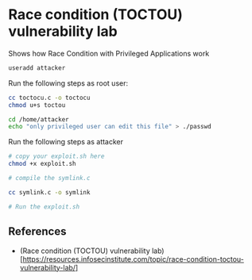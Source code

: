 # Race condition (TOCTOU) vulnerability lab

Shows how Race Condition with Privileged Applications work

```bash
useradd attacker
```

Run the following steps as root user:

```bash
cc toctocu.c -o toctocu
chmod u+s toctou

cd /home/attacker
echo "only privileged user can edit this file" > ./passwd
```

Run the following steps as attacker

```bash
# copy your exploit.sh here
chmod +x exploit.sh

# compile the symlink.c

cc symlink.c -o symlink

# Run the exploit.sh

```

## References
- (Race condition (TOCTOU) vulnerability lab)[https://resources.infosecinstitute.com/topic/race-condition-toctou-vulnerability-lab/]
